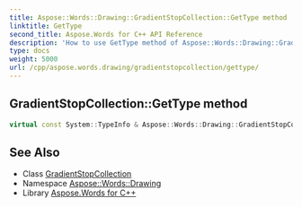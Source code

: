 ```yaml
---
title: Aspose::Words::Drawing::GradientStopCollection::GetType method
linktitle: GetType
second_title: Aspose.Words for C++ API Reference
description: 'How to use GetType method of Aspose::Words::Drawing::GradientStopCollection class in C++.'
type: docs
weight: 5000
url: /cpp/aspose.words.drawing/gradientstopcollection/gettype/
---
```

## GradientStopCollection::GetType method




```cpp
virtual const System::TypeInfo & Aspose::Words::Drawing::GradientStopCollection::GetType() const override
```

## See Also

* Class [GradientStopCollection](../)
* Namespace [Aspose::Words::Drawing](../../)
* Library [Aspose.Words for C++](../../../)
